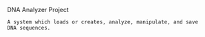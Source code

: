 DNA Analyzer Project

    A system which loads or creates, analyze, manipulate, and save
    DNA sequences.

